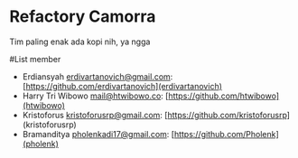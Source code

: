 # Refactory Camorra
Tim paling enak ada kopi nih, ya ngga



#List member
- Erdiansyah <erdivartanovich@gmail.com>: [https://github.com/erdivartanovich](erdivartanovich)
- Harry Tri Wibowo <mail@htwibowo.co>: [https://github.com/htwibowo](htwibowo)
- Kristoforus <kristoforusrp@gmail.com>: [https://github.com/kristoforusrp] (kristoforusrp)
- Bramanditya <pholenkadi17@gmail.com>: [https://github.com/Pholenk](pholenk)

